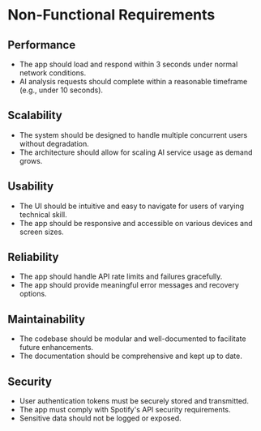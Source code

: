 # Non-Functional Requirements

## Performance

- The app should load and respond within 3 seconds under normal network conditions.
- AI analysis requests should complete within a reasonable timeframe (e.g., under 10 seconds).

## Scalability

- The system should be designed to handle multiple concurrent users without degradation.
- The architecture should allow for scaling AI service usage as demand grows.

## Usability

- The UI should be intuitive and easy to navigate for users of varying technical skill.
- The app should be responsive and accessible on various devices and screen sizes.

## Reliability

- The app should handle API rate limits and failures gracefully.
- The app should provide meaningful error messages and recovery options.

## Maintainability

- The codebase should be modular and well-documented to facilitate future enhancements.
- The documentation should be comprehensive and kept up to date.

## Security

- User authentication tokens must be securely stored and transmitted.
- The app must comply with Spotify's API security requirements.
- Sensitive data should not be logged or exposed.
